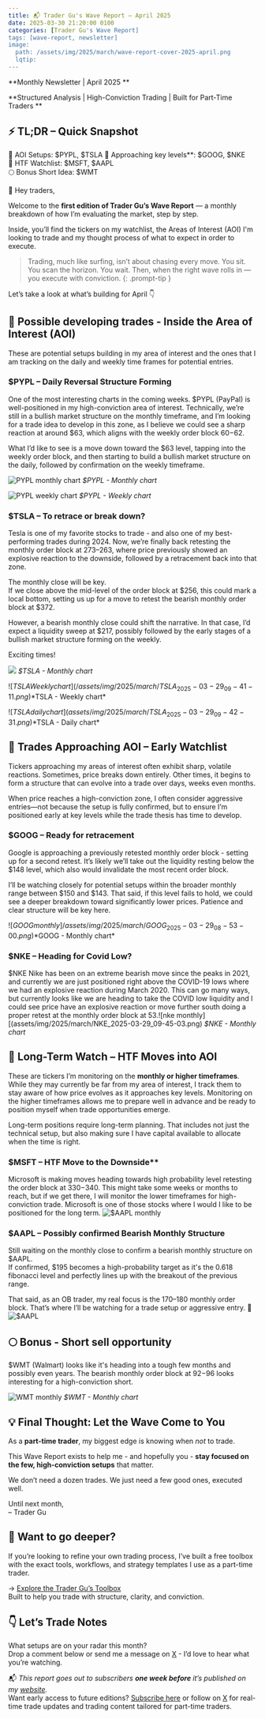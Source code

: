 ```yaml
---
title: 📬 Trader Gu's Wave Report – April 2025
date: 2025-03-30 21:20:00 0100
categories: [Trader Gu's Wave Report]
tags: [wave-report, newsletter]
image:
  path: /assets/img/2025/march/wave-report-cover-2025-april.png
  lqtip:
---
```


**Monthly Newsletter | April 2025 **

**Structured Analysis | High-Conviction Trading | Built for Part-Time Traders **

## ⚡️ TL;DR – Quick Snapshot

👀 AOI Setups: $PYPL, $TSLA
🧲 Approaching key levels**: $GOOG, $NKE    
🔭 HTF Watchlist: $MSFT, $AAPL  
🌕 Bonus Short Idea: $WMT  
  
👋 Hey traders,

Welcome to the **first edition of Trader Gu’s Wave Report** — a monthly breakdown of how I’m evaluating the market, step by step.

Inside, you’ll find the tickers on my watchlist, the Areas of Interest (AOI) I'm looking to trade and  my thought process of what to expect in order to execute.

> Trading, much like surfing, isn’t about chasing every move. You sit. You scan the horizon. You wait. Then, when the right wave rolls in — you execute with conviction.
{: .prompt-tip }

Let’s take a look at what’s building for April 👇

## 👀 Possible developing trades - Inside the  Area of Interest (AOI)
These are potential setups building in my area of interest and the ones that I am tracking on the daily and weekly time frames for potential entries.

### $PYPL – Daily Reversal Structure Forming

One of the most interesting charts in the coming weeks. $PYPL (PayPal) is well-positioned in my high-conviction area of interest. Technically, we’re still in a bullish market structure on the monthly timeframe, and I’m looking for a trade idea to develop in this zone, as I believe we could see a sharp reaction at around $63, which aligns with the weekly order block $60-$62.

What I’d like to see is a move down toward the $63 level, tapping into the weekly order block, and then starting to build a bullish market structure on the daily, followed by confirmation on the weekly timeframe.

![PYPL monthly chart](/assets/img/2025/march/PYPL_2025-03-29_09-22-18.png)
*$PYPL - Monthly chart*


![PYPL weekly chart](/assets/img/2025/march/PYPL_2025-03-29_09-25-10.png)
*$PYPL - Weekly chart*

### $TSLA – To retrace or break down?

Tesla is one of my favorite stocks to trade -  and also one of my best-performing trades during 2024. Now, we’re finally back retesting the monthly order block at $273–$263, where price previously showed an explosive reaction to the downside, followed by a retracement back into that zone.

The monthly close will be key.  
If we close above the mid-level of the order block at $256, this could mark a local bottom, setting us up for a move to retest the bearish monthly order block at $372.

However, a bearish monthly close could shift the narrative. In that case, I’d expect a liquidity sweep at $217, possibly followed by the early stages of a bullish market structure forming on the weekly.

Exciting times!

![](/assets/img/2025/march/TSLA_2025-03-29_09-30-57.png)
*$TSLA - Monthly chart*

![$TSLA Weekly chart](/assets/img/2025/march/TSLA_2025-03-29_09-41-11.png)
*$TSLA - Weekly chart*

![$TSLA daily chart](assets/img/2025/march/TSLA_2025-03-29_09-42-31.png)
*$TSLA - Daily chart*

## 🧲 Trades Approaching AOI – Early Watchlist

Tickers approaching my areas of interest often exhibit sharp, volatile reactions. Sometimes, price breaks down entirely. Other times, it begins to form a structure that can evolve into a trade over days, weeks even months.

When price reaches a high-conviction zone, I often consider aggressive entries—not because the setup is fully confirmed, but to ensure I’m positioned early at key levels while the trade thesis has time to develop. 

### $GOOG – Ready for retracement

Google is approaching a previously retested monthly order block - setting up for a second retest. It’s likely we’ll take out the liquidity resting below the $148 level, which also would invalidate the most recent order block.

I’ll be watching closely for potential setups within the broader monthly range between $150 and $143. That said, if this level fails to hold, we could see a deeper breakdown toward significantly lower prices. Patience and clear structure will be key here. 

![$GOOG monthly]/assets/img/2025/march/GOOG_2025-03-29_08-53-00.png)
*$GOOG - Monthly chart*

### $NKE – Heading for Covid Low?

$NKE Nike has been on an extreme bearish move since the peaks in 2021, and currently we are just positioned right above the COVID-19 lows where we had an explosive reaction during March 2020. This can go many ways, but currently looks like we are heading to take the COVID low liquidity and I could see price have an explosive reaction or move further south doing a proper retest at the monthly order block at $53.
![$nke monthly][(assets/img/2025/march/NKE_2025-03-29_09-45-03.png)
*$NKE - Monthly chart*

## 🔭 Long-Term Watch – HTF Moves into AOI

These are tickers I’m monitoring on the **monthly or higher timeframes**. While they may currently be far from my area of interest, I track them to stay aware of how price evolves as it approaches key levels. Monitoring on the higher timeframes allows me to prepare well in advance and be ready to position myself when trade opportunities emerge.

Long-term positions require long-term planning. That includes not just the technical setup, but also making sure I have capital available to allocate when the time is right.

### $MSFT – HTF Move to the Downside**

Microsoft is making moves heading towards high probability level retesting the order block at $330-$340. This might take some weeks or months to reach, but if we get there, I will monitor the lower timeframes for high-conviction trade. Microsoft is one of those stocks where I would I like to be positioned for the long term.
![$AAPL monthly ](/assets/img/2025/march/MSFT_2025-03-29_08-17-52.png)
### $AAPL – Possibly confirmed Bearish Monthly Structure

Still waiting on the monthly close to confirm a bearish monthly structure on $AAPL.  
If confirmed, $195 becomes a high-probability target as it's the 0.618 fibonacci level and perfectly lines up with the breakout of the previous range.

That said, as an OB trader, my real focus is the $170–$180 monthly order block. That’s where I’ll be watching for a trade setup or aggressive entry. 👀
![$AAPL](/assets/img/2025/march/AAPL_2025-03-29_08-36-07.png)

## 🌕  Bonus - Short sell opportunity 
$WMT (Walmart) looks like it's heading into a tough few months and possibly 
even years. The bearish monthly order block at $92-$96 looks interesting for a high-conviction short. 

![WMT monthly](/assets/img/2025/march/WMT_2025-03-29_09-12-05.png)
*$WMT - Monthly chart*

## 💡 Final Thought: Let the Wave Come to You
As a **part-time trader**, my biggest edge is knowing when _not_ to trade.

This Wave Report exists to help me - and hopefully you - **stay focused on the few, high-conviction setups** that matter.  

We don’t need a dozen trades. We just need a few good ones, executed well.

Until next month,  
– Trader Gu

## 🔧 Want to go deeper?

If you’re looking to refine your own trading process, I’ve built a free toolbox with the exact tools, workflows, and strategy templates I use as a part-time trader.

→ [Explore the Trader Gu’s Toolbox](https://www.tradergu.com)  
Built to help you trade with structure, clarity, and conviction.

## 👇 Let’s Trade Notes

What setups are on your radar this month?  
Drop a comment below or send me a message on [X](https://x.com/trader_gu) -  I’d love to hear what you’re watching.

📬 _This report goes out to subscribers **one week before** it’s published on my [website](https://www.tradergu.com/)._  
Want early access to future editions?  [Subscribe here](#) or follow on [X](https://x.com/trader_gu) for real-time trade updates and trading content tailored for part-time traders.


<script src="https://giscus.app/client.js"
        data-repo="tradergu/tradergu.github.io-comments"
        data-repo-id="R_kgDOOJkYuA"
        data-category="General"
        data-category-id="DIC_kwDOOJkYuM4CoG-6"
        data-mapping="pathname"
        data-strict="0"
        data-reactions-enabled="1"
        data-emit-metadata="0"
        data-input-position="top"
        data-theme="preferred_color_scheme"
        data-lang="en"
        crossorigin="anonymous"
        async>
</script>

